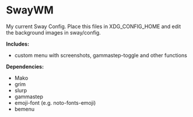 # SwayWM
My current Sway Config. Place this files in XDG_CONFIG_HOME and edit the background images in sway/config.

**Includes:**
- custom menu with screenshots, gammastep-toggle and other functions

**Dependencies:**
- Mako
- grim
- slurp
- gammastep
- emoji-font (e.g. noto-fonts-emoji)
- bemenu
